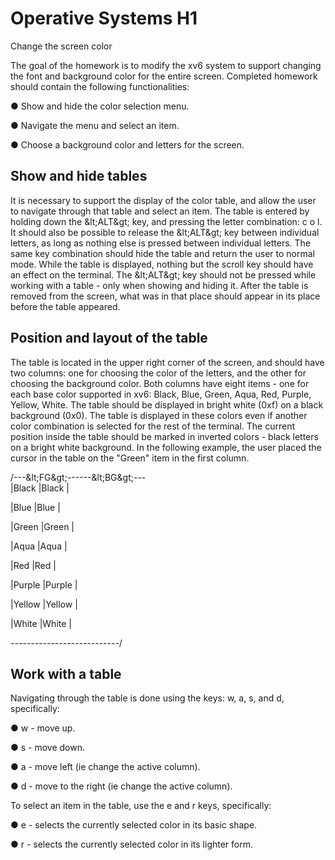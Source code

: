 # Operative Systems H1

Change the screen color

The goal of the homework is to modify the xv6 system to support changing the font and background color for the entire screen. Completed homework should contain the following functionalities:

● Show and hide the color selection menu.

● Navigate the menu and select an item.

● Choose a background color and letters for the screen.

## Show and hide tables

It is necessary to support the display of the color table, and allow the user to navigate through that table and select an item. The table is entered by holding down the \&lt;ALT\&gt; key, and pressing the letter combination: c o l. It should also be possible to release the \&lt;ALT\&gt; key between individual letters, as long as nothing else is pressed between individual letters. The same key combination should hide the table and return the user to normal mode. While the table is displayed, nothing but the scroll key should have an effect on the terminal. The \&lt;ALT\&gt; key should not be pressed while working with a table - only when showing and hiding it. After the table is removed from the screen, what was in that place should appear in its place before the table appeared.

## Position and layout of the table

The table is located in the upper right corner of the screen, and should have two columns: one for choosing the color of the letters, and the other for choosing the background color. Both columns have eight items - one for each base color supported in xv6: Black, Blue, Green, Aqua, Red, Purple, Yellow, White. The table should be displayed in bright white (0xf) on a black background (0x0). The table is displayed in these colors even if another color combination is selected for the rest of the terminal. The current position inside the table should be marked in inverted colors - black letters on a bright white background. In the following example, the user placed the cursor in the table on the &quot;Green&quot; item in the first column.

/---\&lt;FG\&gt;------\&lt;BG\&gt;---\
 |Black |Black |

|Blue |Blue |

|Green |Green |

|Aqua |Aqua |

|Red |Red |

|Purple |Purple |

|Yellow |Yellow |

|White |White |

\---------------------------/

## Work with a table

Navigating through the table is done using the keys: w, a, s, and d, specifically:

● w - move up.

● s - move down.

● a - move left (ie change the active column).

● d - move to the right (ie change the active column).

To select an item in the table, use the e and r keys, specifically:

● e - selects the currently selected color in its basic shape.

● r - selects the currently selected color in its lighter form.
